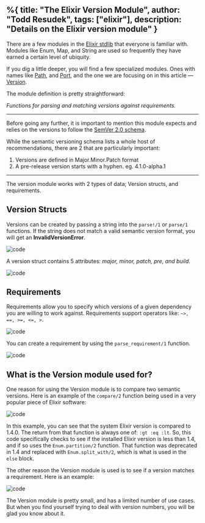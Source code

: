 %{
  title: "The Elixir Version Module",
  author: "Todd Resudek",
  tags: ["elixir"],
  description: "Details on the Elixir version module"
}
---
There are a few modules in the [Elixir stdlib](https://hexdocs.pm/elixir/Kernel.html) that everyone is familiar with. Modules like Enum, Map, and String are used so frequently they have earned a certain level of ubiquity.

If you dig a little deeper, you will find a few specialized modules. Ones with names like [Path](https://hexdocs.pm/elixir/Path.html#content), and [Port](https://hexdocs.pm/elixir/Port.html#content), and the one we are focusing on in this article — [Version](https://hexdocs.pm/elixir/Version.html#content).

The module definition is pretty straightforward:

_Functions for parsing and matching versions against requirements._

---

Before going any further, it is important to mention this module expects and relies on the versions to follow the [SemVer 2.0 schema](http://semver.org/).

While the semantic versioning schema lists a whole host of recommendations, there are 2 that are particularly important:

1. Versions are defined in Major.Minor.Patch format
2. A pre-release version starts with a hyphen. eg. 4.1.0-alpha.1

---

The version module works with 2 types of data; Version structs, and requirements.

## Version Structs

Versions can be created by passing a string into the `parse!/1` or `parse/1` functions. If the string does not match a valid semantic version format, you will get an **InvalidVersionError**.

![code](../images/version-code1.png)

A version struct contains 5 attributes: _major, minor, patch, pre, and build_.

![code](../images/version-code2.png)

## Requirements

Requirements allow you to specify which versions of a given dependency you are willing to work against. Requirements support operators like: `~>, ==, >=, <=, >`.

![code](../images/version-code3.png)

You can create a requirement by using the `parse_requirement/1` function.

![code](../images/version-code4.png)

## What is the Version module used for?

One reason for using the Version module is to compare two semantic versions. Here is an example of the `compare/2` function being used in a very popular piece of Elixir software:

![code](../images/version-code5.png)

In this example, you can see that the system Elixir version is compared to 1.4.0. The return from that function is always one of: `:gt :eq :lt`. So, this code specifically checks to see if the installed Elixir version is less than 1.4, and if so uses the `Enum.partition/2` function. That function was deprecated in 1.4 and replaced with `Enum.split_with/2`, which is what is used in the `else` block.

The other reason the Version module is used is to see if a version matches a requirement. Here is an example:

![code](../images/version-code6.png)

The Version module is pretty small, and has a limited number of use cases. But when you find yourself trying to deal with version numbers, you will be glad you know about it.